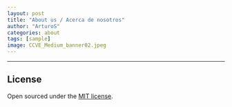 ```yaml
---
layout: post
title: "About us / Acerca de nosotros"
author: "ArturoS"
categories: about
tags: [sample]
image: CCVE_Medium_banner02.jpeg
---
```



---

## License

Open sourced under the [MIT license](https://github.com/edithaton/page/LICENSE.md).
